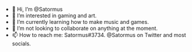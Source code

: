 - 👋 Hi, I’m @Satormus
- 👀 I’m interested in gaming and art.
- 🌱 I’m currently learning how to make music and games.
- 💞️ I’m not looking to collaborate on anything at the moment.
- 📫 How to reach me: Satormus#3734. @Satormus on Twitter and most socials.

<!---
Satormus/Satormus is a ✨ special ✨ repository because its `README.md` (this file) appears on your GitHub profile.
You can click the Preview link to take a look at your changes.
--->
